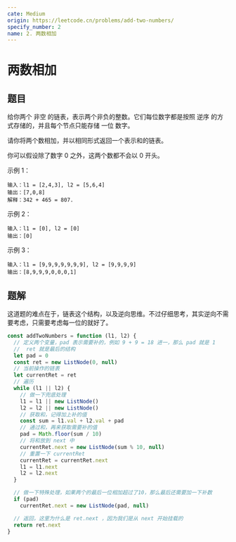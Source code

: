```yaml
---
cate: Medium
origin: https://leetcode.cn/problems/add-two-numbers/
specify_number: 2
name: 2. 两数相加
---
```


# 两数相加

## 题目

给你两个 非空 的链表，表示两个非负的整数。它们每位数字都是按照 逆序 的方式存储的，并且每个节点只能存储 一位 数字。

请你将两个数相加，并以相同形式返回一个表示和的链表。

你可以假设除了数字 0 之外，这两个数都不会以 0 开头。

示例 1：
```
输入：l1 = [2,4,3], l2 = [5,6,4]
输出：[7,0,8]
解释：342 + 465 = 807.
```

示例 2：
```
输入：l1 = [0], l2 = [0]
输出：[0]
```

示例 3：

```
输入：l1 = [9,9,9,9,9,9,9], l2 = [9,9,9,9]
输出：[8,9,9,9,0,0,0,1]
```

## 题解

这道题的难点在于，链表这个结构，以及逆向思维。不过仔细思考，其实逆向不需要考虑，只需要考虑每一位的就好了。

```js
const addTwoNumbers = function (l1, l2) {
  // 定义两个变量，pad 表示需要补的，例如 9 + 9 = 18 进一，那么 pad 就是 1
  //  ret 就是最后的结构
  let pad = 0
  const ret = new ListNode(0, null)
  // 当前操作的链表
  let currentRet = ret
  // 遍历
  while (l1 || l2) {
    // 做一下兜底处理
    l1 = l1 || new ListNode()
    l2 = l2 || new ListNode()
    // 获取和，记得加上补的值
    const sum = l1.val + l2.val + pad
    // 通过和，再来获取需要补的值
    pad = Math.floor(sum / 10)
    // 将和放到 next 中
    currentRet.next = new ListNode(sum % 10, null)
    // 重置一下 currentRet
    currentRet = currentRet.next
    l1 = l1.next
    l2 = l2.next
  }

  // 做一下特殊处理，如果两个的最后一位相加超过了10，那么最后还需要加一下补数
  if (pad)
    currentRet.next = new ListNode(pad, null)

  // 返回，这里为什么是 ret.next ，因为我们是从 next 开始挂载的
  return ret.next
}
```
